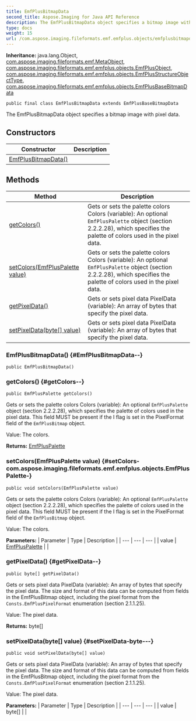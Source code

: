 ```yaml
---
title: EmfPlusBitmapData
second_title: Aspose.Imaging for Java API Reference
description: The EmfPlusBitmapData object specifies a bitmap image with pixel data.
type: docs
weight: 15
url: /com.aspose.imaging.fileformats.emf.emfplus.objects/emfplusbitmapdata/
---
```

**Inheritance:**
java.lang.Object, [com.aspose.imaging.fileformats.emf.MetaObject](../../com.aspose.imaging.fileformats.emf/metaobject), [com.aspose.imaging.fileformats.emf.emfplus.objects.EmfPlusObject](../../com.aspose.imaging.fileformats.emf.emfplus.objects/emfplusobject), [com.aspose.imaging.fileformats.emf.emfplus.objects.EmfPlusStructureObjectType](../../com.aspose.imaging.fileformats.emf.emfplus.objects/emfplusstructureobjecttype), [com.aspose.imaging.fileformats.emf.emfplus.objects.EmfPlusBaseBitmapData](../../com.aspose.imaging.fileformats.emf.emfplus.objects/emfplusbasebitmapdata)
```
public final class EmfPlusBitmapData extends EmfPlusBaseBitmapData
```

The EmfPlusBitmapData object specifies a bitmap image with pixel data.
## Constructors

| Constructor | Description |
| --- | --- |
| [EmfPlusBitmapData()](#EmfPlusBitmapData--) |  |
## Methods

| Method | Description |
| --- | --- |
| [getColors()](#getColors--) | Gets or sets the palette colors Colors (variable): An optional `EmfPlusPalette` object (section 2.2.2.28), which specifies the palette of colors used in the pixel data. |
| [setColors(EmfPlusPalette value)](#setColors-com.aspose.imaging.fileformats.emf.emfplus.objects.EmfPlusPalette-) | Gets or sets the palette colors Colors (variable): An optional `EmfPlusPalette` object (section 2.2.2.28), which specifies the palette of colors used in the pixel data. |
| [getPixelData()](#getPixelData--) | Gets or sets pixel data PixelData (variable): An array of bytes that specify the pixel data. |
| [setPixelData(byte[] value)](#setPixelData-byte---) | Gets or sets pixel data PixelData (variable): An array of bytes that specify the pixel data. |
### EmfPlusBitmapData() {#EmfPlusBitmapData--}
```
public EmfPlusBitmapData()
```


### getColors() {#getColors--}
```
public EmfPlusPalette getColors()
```


Gets or sets the palette colors Colors (variable): An optional `EmfPlusPalette` object (section 2.2.2.28), which specifies the palette of colors used in the pixel data. This field MUST be present if the I flag is set in the PixelFormat field of the `EmfPlusBitmap` object.

Value: The colors.

**Returns:**
[EmfPlusPalette](../../com.aspose.imaging.fileformats.emf.emfplus.objects/emfpluspalette)
### setColors(EmfPlusPalette value) {#setColors-com.aspose.imaging.fileformats.emf.emfplus.objects.EmfPlusPalette-}
```
public void setColors(EmfPlusPalette value)
```


Gets or sets the palette colors Colors (variable): An optional `EmfPlusPalette` object (section 2.2.2.28), which specifies the palette of colors used in the pixel data. This field MUST be present if the I flag is set in the PixelFormat field of the `EmfPlusBitmap` object.

Value: The colors.

**Parameters:**
| Parameter | Type | Description |
| --- | --- | --- |
| value | [EmfPlusPalette](../../com.aspose.imaging.fileformats.emf.emfplus.objects/emfpluspalette) |  |

### getPixelData() {#getPixelData--}
```
public byte[] getPixelData()
```


Gets or sets pixel data PixelData (variable): An array of bytes that specify the pixel data. The size and format of this data can be computed from fields in the EmfPlusBitmap object, including the pixel format from the `Consts.EmfPlusPixelFormat` enumeration (section 2.1.1.25).

Value: The pixel data.

**Returns:**
byte[]
### setPixelData(byte[] value) {#setPixelData-byte---}
```
public void setPixelData(byte[] value)
```


Gets or sets pixel data PixelData (variable): An array of bytes that specify the pixel data. The size and format of this data can be computed from fields in the EmfPlusBitmap object, including the pixel format from the `Consts.EmfPlusPixelFormat` enumeration (section 2.1.1.25).

Value: The pixel data.

**Parameters:**
| Parameter | Type | Description |
| --- | --- | --- |
| value | byte[] |  |

